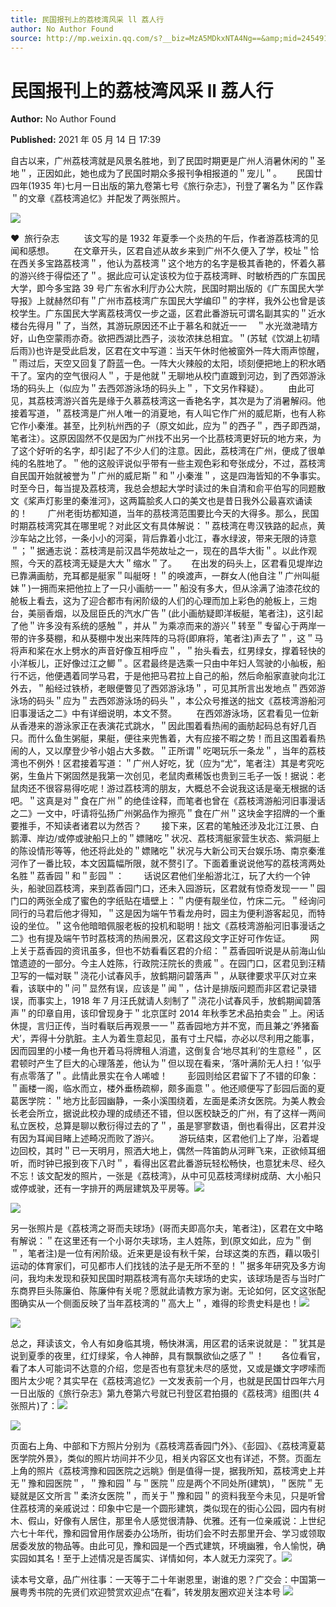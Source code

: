 ```yaml
---
title: 民国报刊上的荔枝湾风采 ll 荔人行
author: No Author Found
source: http://mp.weixin.qq.com/s?__biz=MzA5MDkxNTA4Ng==&amp;mid=2454911044&amp;idx=1&amp;sn=9739c42de68ff7e2553007bd87f33570&amp;chksm=87a23025b0d5b933dbc15b198d93e4de51868ed18007ae32a3a8d64f3ff9c540ced2bf2bdeb2#rd
---
```


# 民国报刊上的荔枝湾风采 ll 荔人行

**Author:** No Author Found

**Published:** 2021 年 05 月 14 日 17:39

自古以来，广州荔枝湾就是风景名胜地，到了民囯时期更是广州人消暑休闲的＂圣地＂，正因如此，她也成为了民国时期众多报刊争相报道的＂宠儿＂。      民国廿四年(1935 年)七月一日出版的第九卷第七号《旅行杂志》，刊登了署名为＂区作霖＂的文章《荔枝湾追忆》并配发了两张照片。

![](https://mmbiz.qpic.cn/mmbiz_jpg/PJWG74pLsMbR4LK1XgDDD3XtwhiaAJ58ticfGgOa9rwmpuVRFpUYqoicWlZGLFYINozibAF9yZGl3mI0ofsJbZxRicw/640)

♥  旅行杂志          该文写的是 1932 年夏季一个炎热的午后，作者游荔枝湾的见闻和感想。        在文章开头，区君自述从故乡来到广州不久便入了学，校址＂恰在西关多宝路荔枝湾＂，他认为荔枝湾＂这个地方的名字是极其香艳的，怀着久慕的游兴终于得偿还了＂。据此应可认定该校为位于荔枝湾畔、时敏桥西的广东国民大学，即今多宝路 39 号广东省水利厅办公大院，民国时期出版的《广东国民大学导报》上就赫然印有＂广州市荔枝湾广东国民大学编印＂的字样，我外公也曾是该校学生。广东国民大学离荔枝湾仅一步之遥，区君此番游玩可谓名副其实的＂近水楼台先得月＂了，当然，其游玩原因还不止于慕名和就近一一    ＂水光潋滟晴方好，山色空蒙雨亦奇。欲把西湖比西子，淡妆浓抹总相宜。＂(苏轼《饮湖上初晴后雨》)也许是受此启发，区君在文中写道：当天午休时他被窗外一阵大雨声惊醒，＂雨过后，天空又回复了蔚蓝一色。一阵大火辣般的太阳，顷刻便把地上的积水晒干了。室内的空气很闷人＂，于是他就＂无聊地从校门直踱到河边，到了西郊游泳场的码头上（似应为＂去西郊游泳场的码头上＂，下文另作释疑）。        由此可见，其荔枝湾游兴首先是缘于久慕荔枝湾这一香艳名字，其次是为了消暑解闷。他接着写道，＂荔枝湾是广州人唯一的消夏地，有人叫它作广州的威尼斯，也有人称它作小秦淮。甚至，比列杭州西的子（原文如此，应为＂的西子＂，西子即西湖，笔者注）。这原因固然不仅是因为广州找不出另一个比茘枝湾更好玩的地方来，为了这个好听的名字，却引起了不少人们的注意。因此，荔枝湾在广州，便成了很单纯的名胜地了。＂他的这般评说似乎带有一些主观色彩和夸张成分，不过，荔枝湾自民国开始就被誉为＂广州的威尼斯＂和＂小秦淮＂，这是四海皆知的不争事实。时至今日，每当提及荔枝湾，我总会想起大学时读过的朱自清和俞平伯写的同题散文《桨声灯影里的秦淮河》，这两篇脍炙人口的美文也是昔日我外公最喜欢诵读的！        广州老街坊都知道，当年的茘枝湾范围要比今天的大得多。那么，民国时期荔枝湾究其在哪里呢？对此区文有具体解说：＂荔枝湾在粤汉铁路的起点，黄沙车站之比邻，一条小小的河渠，背后靠着小北江，春水绿波，带来无限的诗意＂；＂据通志说：荔枝湾是前汉昌华苑故址之一，现在的昌华大街＂。以此作观照，今天的荔枝湾无疑是大大＂缩水＂了。      在出发的码头上，区君看见堤岸边已靠满画舫，充耳都是艇家＂叫艇呀！＂的唤渡声，一群女人(他自注＂广州叫艇妹＂)一拥而来把他拉上了一只小画舫一一＂船没有多大，但从涂满了油漆花纹的舱板上看去，这为了迎合都市有闲阶级的人们的心理而加上彩色的舱板上，三炮台，美丽香烟，以及屈臣氏的汽水广告＂(此小画舫疑即洋板艇，笔者注)，这引起了他＂许多没有系统的感触＂，并从＂为乘凉而来的游兴＂转至＂专留心于两岸一带的许多葵棚，和从葵棚中发出来阵阵的马将(即麻将，笔者注)声去了＂，这＂马将声和桨在水上劈水的声音好像互相呼应＂，＂抬头看去，红男绿女，撑着轻快的小洋板儿，正好像过江之鲫＂。区君最终是选乘一只由中年妇人驾驶的小舢板，船行不远，他便遇着同学马君，于是他把马君拉上自己的船，然后命船家直驶向北江外去，＂船经过铁桥，老眼便瞥见了西郊游泳场＂，可见其所言出发地点＂西郊游泳场的码头＂应为＂去西郊游泳场的码头＂，本公众号推送的拙文《荔枝湾游船河旧事漫话之二》中有详细说明，本文不赘。        在西郊游泳场，区君看见一位新从香港来的游泳家正在表演花式跳水，＂因此围着看热闹的画舫起码总有好几百只。而什么鱼生粥艇，果艇，便往来兜售着，大有应接不暇之势！而且这围着看热闹的人，又以摩登少爷小姐占大多数。＂正所谓＂吃喝玩乐一条龙＂，当年的荔枝湾也不例外！区君接着写道：＂广州人好吃，犹（应为“尤”，笔者注）其是考究吃粥，生鱼片下粥固然是我第一次创见，老鼠肉煮稀饭也贵到三毛子一饭！据说：老鼠肉还不很容易得吃呢！游过荔枝湾的朋友，大概总不会说我这话是毫无根据的话吧。＂这真是对＂食在广州＂的绝佳诠释，而笔者也曾在《荔枝湾游船河旧事漫话之二》一文中，吁请将弘扬广州粥品作为擦亮＂食在广州＂这块金字招牌的一个重要推手，不知读者诸君以为然否？        接下来，区君的笔触还涉及北江江景、白鹅潭、岸边/或停或驶船只上的＂嫖赌吃＂状况、荔枝湾艇家营生状态、紫洞艇上的陈设情形等等，他还将此处的＂嫖赌吃＂状况与大新公司天台娱乐场、南京秦淮河作了一番比较，本文因篇幅所限，就不赘引了。下面着重说说他写的荔枝湾两处名胜＂荔香园＂和＂彭园＂：        话说区君他们坐船游北江，玩了大约一个钟头，船驶回荔枝湾，来到荔香园门口，还未入园游玩，区君就有惊奇发现一一＂园门口的两张全成了蜜色的字纸贴在墙壁上：＂内便有靓坐位，竹床二元。＂经询问同行的马君后他才得知，＂这是因为端午节看龙舟时，园主为便利游客起见，而特设的坐位。＂这令他暗暗佩服老板的投机和聪明！拙文《荔枝湾游船河旧事漫话之二》也有提及端午节时荔枝湾的热闹景况，区君这段文字正好可作佐证。        网上关于荔香园的资讯虽多，但也不妨看看区君的介绍：＂荔香园听说是从前海山仙馆遗迹的一部分。今主人姓陈，行政院汪院长的贵戚＂。在园门口，区君见到汪精卫写的一幅对联＂浇花小试春风手，放鹤期问碧落声＂，从联律要求平仄对立来看，该联中的＂问＂显然有误，应该是＂闻＂，估计是排版问题而非区君记录错误，而事实上，1918 年 7 月汪氏就请人刻制了＂浇花小试春风手，放鹤期闻碧落声＂的印章自用，该印曾现身于＂北京匡时 2014 年秋季艺术品拍卖会＂上。闲话休提，言归正传，当时看联后再观景一一＂荔香园地方并不宽，而且兼之‘养猪畜犬’，弄得十分肮脏。主人为着生意起见，虽有寸土尺幅，亦必以尽利用之能事，因而园里的小楼一角也开着马将牌租人消遣，这倒复合‘地尽其利’的生意经＂，区君顿时产生了巨大的心理落差，他认为＂但以现在看来，‘落叶满阶无人扫！’似乎有点零落了＂。此情此景实在令人唏嘘！        彭园则给区君留下了不错的印象：＂画楼一阁，临水而立，楼外垂杨疏柳，颇多画意＂。他还顺便写了彭园后面的夏葛医学院：＂地方比彭园幽静，一条小溪围绕着，左面是柔济女医院。为美人教会长老会所立，据说此校办理的成绩还不错，但以医校缺乏的广州，有了这样一两间私立医校，总算是聊以敷衍得过去的了＂，虽是寥寥数语，倒也看得出，区君并没有因为耳闻目睹上述畸况而败了游兴。        游玩结束，区君他们上了岸，沿着堤边回校，其时＂已一天明月，照洒大地上，偶然一阵笛韵从河畔飞来，正欲倾耳细听，而时钟已报到夜下八时＂，看得出区君此番游玩轻松畅快，也意犹未尽、经久不忘！该文配发的照片，一张是《荔枝湾》，从中可见荔枝湾绿树成荫、大小船只或停或驶，还有一字排开的两层建筑及平房等。![](https://mmbiz.qpic.cn/mmbiz_jpg/PJWG74pLsMbR4LK1XgDDD3XtwhiaAJ58tAfuj1GwfdYqAAVrMGhl1lBqX2ic325PD7Yl3MdpgqpKicJXHgYI1xOEA/640)

![](https://mmbiz.qpic.cn/mmbiz_jpg/PJWG74pLsMbR4LK1XgDDD3XtwhiaAJ58t0knibF74JC98SP1JPrl2xZ2vFoK8x8JoBJ7iaue10QdVMSYbl5m80hMg/640)

另一张照片是《荔枝湾之哥而夫球场》(哥而夫即高尔夫，笔者注)，区君在文中略有解说：＂在这里还有一个小哥尔夫球场，主人姓陈，到(原文如此，应为＂倒＂，笔者注)是一位有闲阶级。近来更是设有秋千架，台球这类的东西，藉以吸引运动的体育家们，可见都市人们找钱的法子是无所不至的！＂据多年研究及多方询问，我均未发现和获知民国时期荔枝湾有高尔夫球场的史实，该球场是否与当时广东商界巨头陈廉伯、陈廉仲有关呢？愿就此请教方家为谢。无论如何，区文这张配图确实从一个侧面反映了当年荔枝湾的＂高大上＂，难得的珍贵史料是也！![](https://mmbiz.qpic.cn/mmbiz_png/bL2iaicTYdZn7ic1aDxicSrLWl7PHMPPrPpnicF8md9LjsgGAbUibj80ZT8nLM8LxY2dojA2b7wlYjh8MnR022icu1m9Q/640?wx_fmt=png)

![](https://mmbiz.qpic.cn/mmbiz_jpg/PJWG74pLsMbR4LK1XgDDD3XtwhiaAJ58tqneWpPWiaIU3yCfPjfBDK2nATMYyGtw5yEEQiacZQMj7Lv3oB22TJ0Gg/640)

总之，拜读该文，令人有如身临其境，畅快淋漓，用区君的话来说就是：＂犹其是说到夏季的夜里，红灯绿桨，令人神醉，具有飘飘欲仙之感了＂！       各位看官，看了本人可能词不达意的介绍，您是否也有意犹未尽的感觉，又或是嫌文字啰嗦而图片太少呢？其实早在《荔枝湾追忆》一文发表前一个月，也就是民国廿四年六月一日出版的《旅行杂志》第九卷第六号就已刊登区君拍摄的《荔枝湾》组图(共 4 张照片)了：![](https://mmbiz.qpic.cn/mmbiz_png/bL2iaicTYdZn7ic1aDxicSrLWl7PHMPPrPpnicF8md9LjsgGAbUibj80ZT8nLM8LxY2dojA2b7wlYjh8MnR022icu1m9Q/640?wx_fmt=png)

![](https://mmbiz.qpic.cn/mmbiz_jpg/PJWG74pLsMbR4LK1XgDDD3XtwhiaAJ58tibxI1ccLn72CohRLnYl2QT0WEL1S3Pah5E0qIwB8MOxPtah87LibLXsw/640)

页面右上角、中部和下方照片分别为《荔枝湾荔香园门外》、《彭园》、《荔枝湾夏葛医学院外景》，类似的照片坊间并不少见，相关内容区文也有详述，不赘。页面左上角的照片《荔枝湾豫和园医院之远眺》倒是值得一提，据我所知，荔枝湾史上并无＂豫和园医院＂，＂豫和园＂与＂医院＂应是两个不同处所(建筑)，＂医院＂无疑就是区文所言＂柔济女医院＂，而关于＂豫和园＂的资料我至今未见，只是听曾住荔枝湾的亲戚说过：印象中它是一个圆形建筑，类似现在的街心公园，园内有树木、假山，好像有人居住，那里令人感觉很清静、优雅。还有一位亲戚说：上世纪六七十年代，豫和园曾用作居委办公场所，街坊们会不时去那里开会、学习或领取居委发放的物品等。由此可见，豫和园是一个西式建筑，环境幽雅，令人愉悦，确实园如其名！至于上述情况是否属实、详情如何，本人就无力深究了。![](https://mmbiz.qpic.cn/mmbiz_jpg/PJWG74pLsMbR4LK1XgDDD3XtwhiaAJ58t6pNms2QQQQvu63v0Qvq70wbZibmsMXOUAPepvP4hiaA90A1pgGk3bt3Q/640)

读本号文章，品广州往事：一天等于二十年谢恩里，谢谁的恩？广交会：中国第一展粤秀书院的先贤们欢迎赞赏欢迎点“在看”，转发朋友圈欢迎关注本号
![](https://mmbiz.qpic.cn/mmbiz_jpg/PJWG74pLsMattAskmpcvtPqMpIAHv903ej09445slGiacxZia7YJLTjTfduepq4uPgA9SsCrq2xPG9UmJD0ao2MA/640?wx_fmt=jpeg)
